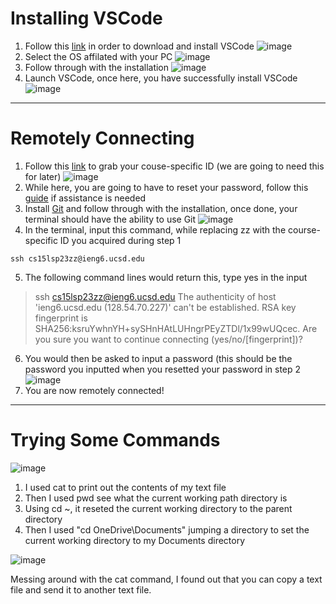 # **Installing VSCode** 
1. Follow this [link](https://code.visualstudio.com/) in order to download and install VSCode 
![image](https://user-images.githubusercontent.com/127058698/230822340-064d2684-98c2-4f85-8a70-63ea5fdf86f8.png)
2. Select the OS affilated with your PC
![image](https://user-images.githubusercontent.com/127058698/230822141-fff239fb-bbcc-4e6e-a8b4-5aa5844db8f6.png)
3. Follow through with the installation 
![image](https://user-images.githubusercontent.com/127058698/230822608-128bf123-afc8-427e-810e-d2199d110a0d.png)
4. Launch VSCode, once here, you have successfully install VSCode  
![image](https://user-images.githubusercontent.com/127058698/230822701-1bda1b3b-4b0f-4cc5-8cb5-4ad369369d50.png)
--- 
# **Remotely Connecting**
1. Follow this [link](https://sdacs.ucsd.edu/~icc/index.php) to grab your couse-specific ID (we are going to need this for later) 
![image](https://user-images.githubusercontent.com/127058698/230832323-60a714cd-968c-4707-8354-08e4eaef111b.png)
2. While here, you are going to have to reset your password, follow this [guide](https://drive.google.com/file/d/17IDZn8Qq7Q0RkYMxdiIR0o6HJ3B5YqSW/view) if assistance is needed
3. Install [Git](https://gitforwindows.org/) and follow through with the installation, once done, your terminal should have the ability to use Git
![image](https://user-images.githubusercontent.com/127058698/230832688-3ec0acf5-ef28-45f6-9e2a-1abea9089655.png)
4. In the terminal, input this command, while replacing zz with the course-specific ID you acquired during step 1

`ssh cs15lsp23zz@ieng6.ucsd.edu`

5. The following command lines would return this, type yes in the input
> ssh cs15lsp23zz@ieng6.ucsd.edu
The authenticity of host 'ieng6.ucsd.edu (128.54.70.227)' can't be established.
RSA key fingerprint is SHA256:ksruYwhnYH+sySHnHAtLUHngrPEyZTDl/1x99wUQcec.
Are you sure you want to continue connecting (yes/no/[fingerprint])? 
6. You would then be asked to input a password (this should be the password you inputted when  you resetted your password in step 2
![image](https://user-images.githubusercontent.com/127058698/230833869-2625ffe8-5fcb-4539-bae4-36dbe899afad.png)
7. You are now remotely connected!

---
# **Trying Some Commands**
![image](https://user-images.githubusercontent.com/127058698/230834221-d2b078eb-dde8-449d-b886-946eaac25af7.png)
1. I used cat to print out the contents of my text file
2. Then I used pwd see what the current working path directory is
3. Using cd ~, it reseted the current working directory to the parent directory 
4. Then I used "cd OneDrive\Documents" jumping a directory to set the current working directory to my Documents directory

![image](https://user-images.githubusercontent.com/127058698/233587257-3820f777-e6c0-4d37-9e1f-e00ef2f08f4b.png)

Messing around with the cat command, I found out that you can copy a text file and send it to another text file. 


